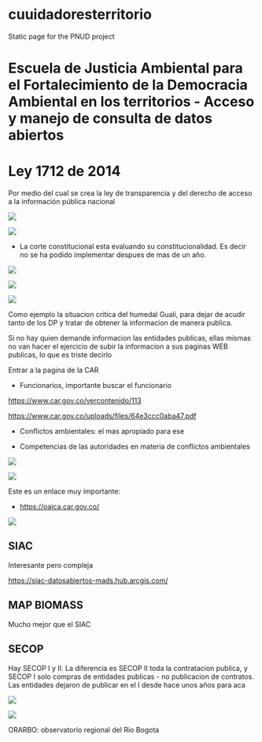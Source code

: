 # cuuidadoresterritorio
Static page for the PNUD project

# Escuela de Justicia Ambiental para el Fortalecimiento de la Democracia Ambiental en los territorios - Acceso y manejo de consulta de datos abiertos

# Ley 1712 de 2014

Por medio del cual se crea la ley de transparencia y del derecho de acceso a la información pública nacional

![](https://i.imgur.com/4qabM8W.png)

![](https://i.imgur.com/75qSDr7.png)

- La corte constitucional esta evaluando su constitucionalidad. Es decir no se ha podido implementar despues de mas de un año.

![](https://i.imgur.com/fJcoIzB.png)

![](https://i.imgur.com/pWvyL2M.png)

![](https://i.imgur.com/ylCJ3BR.png)

Como ejemplo la situacion critica del humedal Guali, para dejar de acudir tanto de los DP y tratar de obtener la informacion de manera publica.

Si no hay quien demande informacion las entidades publicas, ellas mismas no van hacer el ejercicio de subir la informacion a sus paginas WEB publicas, lo que es triste decirlo

Entrar a la pagina de la CAR

- Funcionarios, importante buscar el funcionario

https://www.car.gov.co/vercontenido/113 


https://www.car.gov.co/uploads/files/64e3ccc0aba47.pdf

- Conflictos ambientales: el mas apropiado para ese

- Competencias de las autoridades en materia de conflictos ambientales

![](https://i.imgur.com/B6l0kBc.png)

![](https://i.imgur.com/0gJyHOw.png)

Este es un enlace muy importante:

- https://oaica.car.gov.co/

![](https://i.imgur.com/9sFvOm6.png)

## SIAC

Interesante pero compleja

https://siac-datosabiertos-mads.hub.arcgis.com/


## MAP BIOMASS

Mucho mejor que el SIAC

## SECOP

Hay SECOP I y II. La diferencia es SECOP II toda la contratacion publica, y SECOP I solo compras de entidades publicas - no publicacion de contratos. Las entidades dejaron de publicar en el I desde hace unos años para aca

![](https://i.imgur.com/INv3VPR.png)



![](https://i.imgur.com/dadlQTB.png)


ORARBO: observatorio regional del Rio Bogota




